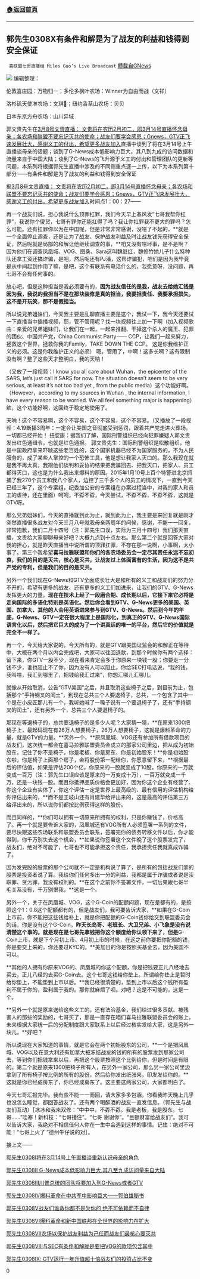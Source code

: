 ###  [:house:返回首頁](https://github.com/ourhimalayas/txt)
---

## 郭先生0308X有条件和解是为了战友的利益和钱得到安全保证
` 喜联盟七哥直播组 Miles Guo’s Live Broadcast` [轉載自GNews](https://gnews.org/zh-hans/963811/)

![]()![](https://gnews.org/wp-content/uploads/2021/03/封面-21.png)
编辑整理：

伦敦喜庄园：万物归一；多伦多枫叶农场：Winner为自由而战（文祥）

洛杉矶天使准农场：文琪🌹；纽约香草山农场：贝贝

日本东京方舟农场：山川异域

郭文贵先生在[3月8号文贵直播： 文贵将在农历2月初二，即3月14号直播怀念母亲；各农场和联盟不要忘记灭共的使命；战友们要学会感恩；Gnews，GTV正飞速发展壮大，感谢义工的付出，希望更多战友加入](https://gtv.org/video/id=6046472ef3b53470acf41b51)直播中谈到了将在3月14号上午直播谈母亲的话题；谈到了G-News成本低影响力巨大，其八到九成的访问数据和流量来自于中国大陆；谈到了G-News的飞升源于义工的付出和管理团队的更新等问题，本系列将根据郭先生直播中涉及的不同侧重点逐一上传，以下为本系列第十部分——有条件和解是为了战友的利益和钱得到安全保证

据[3月8号文贵直播： 文贵将在农历2月初二，即3月14号直播怀念母亲；各农场和联盟不要忘记灭共的使命；战友们要学会感恩；Gnews，GTV正飞速发展壮大，感谢义工的付出，希望更多战友加入](https://gtv.org/video/id=6046472ef3b53470acf41b51)时间点1：00：27——

再一个战友们说，担心我说什么顶罪扛罪，我们今天早上春风发“七哥我帮你扛罪”，我说你个傻货，七哥有罪你还能扛得了吗？我让你扛罪我不更大的罪吗？怎么可能。还有扛罪你以为在中国呢，但是非常非常感谢，没啥了不起的，**就是一个全面停止调查，还是让为了战友、保护战友利益及时让战友钱先获得安全保证，然后呢就是局部的和解让他继续调查的事，**咱又没有啥坏事，是不是啊？因为他们在调查凤凰城、VOG、图桑、Sara这叫魏继红，魏修竹她儿子什么特种队还拿工资还搞诈骗，是吧，然后呢还有PJ潘，这帮诈骗犯，咱们是因为我毕竟是从中间起到作用了嘛，是吧，这个有联系有电话什么的，我愿意呀，没问题，再七哥不会有任何事的。

放心吧，但是这种担当是我必须要有的，**因为战友信任的是我，战友去给她汇钱是因为我，我说的我担当不是在那块装修是真的担当，我要担责任、我要承担损失，这不是开玩笑，那不是假担当。**

所以说兄弟姐妹们，今天我主要是乱聊直播主要是这个，我试一下，我今天还要试一下直播当中插播视频，耶，管不管用呢？找一块视频往上加一下啊（加入视频歌曲：亲爱的兄弟姐妹们，让我们在一起，一起来推翻、干掉这个杀人的魔王、犯罪的团伙、中国共产党，China Communist Party—— CCP，让我们一起来努力，拯救这个世界，拯救你我的Family，TAKE DOWN THE CCP。 这是你我维护正义的必须。这是你我维护正义的必须） 嗯，管用了，中啊！这多长啊？这有限制没有啊？整了这些天才整明白，我的天呐！

（又放了一段视频：I know you all care about Wuhan，the epicenter of the SARS, let’s just call it SARS for now. The situation doesn’t seem to be very serious, at least it’s not too bad yet , from the public media）这个功能好啊。（However，according to my sources in Wuhan , the internal information, I have every reason to be worried. We all feel something major is happening）欸，这个功能好啊，这回终于稳定地使用了。

天呐！这个不容易啊，这个不容易，这个不容易，这个不容易。（又播放了一段视频：4.19断播3周年：一定会让美国之音彻底受到惩罚，跟着共产党走进火葬场。一切都已经开始！ 扭腚康：据我们了解，国际刑警组织已经向犯罪嫌疑人郭文贵发出红色通缉令，也就是红色通报。 郭文贵先生：国际刑警组织是松散组织，他是中国政府拿来吓唬这些老百姓的，这个国家机器已经不为国家服务的，不为人民服务的，成了某些人掌控的一个恐怖工具，他是想让我家人灭口的。那么我现在就是我不再太真，我跟他们谈判和妥协的结果把我骗回去、把我灭口，把家人、员工都得灭口，这也是为什么我出来爆料的原因。2015年1月10号上百个特警进北京抓捕了我270个员工和我八个家人，边控了三千多个人的员工的情况下，一直到今天已经三年了，这个专案组，纪委加公安的专案组在办案过程当中，对我的家人和员工的虐待，还在里面）呵呵，不孬不孬，今天尝试，不孬不孬，不孬不孬，这就是GTV呀。

那么兄弟姐妹们，今天的直播就到此为止，就到此为止，我主要是来回复就是刚才突然直播很多战友对今天三月八号就我母亲两周年的问候，感谢，不能一一回复，非常抱歉，我们二月十四号（注：郭先生口误，实际为三月十四号）我们那天直播，文贵给大家聊聊母亲好吧？大概九点到十点左右。那么第二个就是回答大家对我的担心，就是昨天直播当中说所谓的顶罪扛罪，不存在那一说啊，小事啊，太小事了。第三个我希望**喜马拉雅联盟和你们的各农场委员会一定尽其责任永远不忘初衷，我们的目的是灭共，核心是灭共，让战友过上体面富有的生活，因为这不是共产党的专利，但是我们的目的是灭共。**

另外一个我们现在G-News和GTV全面成长壮大是和所有的义工和战友们的努力分不开的，希望有更多的战友、还有更多的义工们加进来，让我们的GTV、G-News发挥更大的力量。**现在在技术上经了一段磨合期、成长期以后，它接下来它必将是走向国际的多语化特别是英语化。然后你会看到GTV、G-News更多的美国、英国、加拿大、其他的人会用英语进来参与到GTV、G-News。然后到今年的年底，G-News、GTV一定在很大程度上是国际化，到真正的GTV、G-News国际语言化以后，然后把它巨大的成为了一个讲真话的唯一的平台，然后它的价值就是完全不一样了。**

再一个，今天给大家说的，今天所有的，就是GTV跟美国证监会的和解正在等待中，大概在两个月以内会完成吧，大家可以往回退款，到那个时候你有两个选择：留下来，你GTV一股不少，现在看来肯定会多于你原来一块钱一股；你要走一分钱不少，谁也阻止不了你，因为没有人可以阻止。你给SEC打电话说，“我的钱，我叫啥，我汇到哪里了，把钱给我汇过来”，你想汇哪儿汇哪儿。

就像从开始取消，公告“GTV美国”之后，并且取消这些椅子之后，到目前为止，包括那个“手持钢叉的闰土”，到现在总共三个人要退椅子，总共，一个包含了其中一个是在小皮匠那儿有一个，我听她喊了一嗓子说有一个要退椅子了，还有“手持钢叉的闰土”，还有另外一个，总共三个人要退椅子的。

那现在等退椅子的，总共要退椅子的是多少人呢？大家猜一猜，**在原来1300把椅子上，最起码现在有26万人想要椅子，26万人想要椅子，这就是爆料革命的力量，就是GTV的力量。**另外一个，**原凤凰城、VOG还有参加所有借款项目的战友们，这次统一都会在喜马拉雅联盟委员会成立的那家公司里边，把从成为初始股东，记住了你不是椅子，你是老板、你是房东、你是初始股东！**你是初始股东啦，你是椅子上面那个房子，会将股份第一配给你，你愿意留下来，**根据最后的评估值，如果是评估200个亿，你原来的一股就变成了10股，你原来的一万就变成一百万（注：郭先生口误应该是原来的一万变成十万），一百万就变成一千万，还是一块钱一股。而且你抵押品质价格会更加好，因为你这个企业有经营了、你这个企业有实体了，你这个评估一定是世界上最高级的、最有信用的评估机构给你评估出来的，**而不是王岐山还有肖建华给评出来的，这是最高的评估第三方给评出来的，所以说你们都按比例获得这样的股份。

而且同样的，**你们可以拥有一切原来所拥有的权利，只是你赚钱了，价格高了。再一个就是要告诉大家的，凤凰城还有VOG所有人必须签署一系列的文件，要尽快跟这些农场联系和联盟委员会联系，签署完你的债务转移文件以后，你才能得到，你千万别失去这个机会，**如果说你签署这个文件晚了这个股票发完了，战友们，绝对不可能了，七哥也不可能承担这个责任，我承担责任我就真成诈骗了。

因为发完股的股票的那个公司就不一定是机构说了算了，是所有的包括战友们拿的股票是投资者说了算。我给你们任何多出一分的利益，我都是属于诈骗或者说是渎职罪、贪污罪，我没有权利的。**在这个之前你不签署文件，一切后果跟七哥半毛关系没有，千万别恨我，**这是一个。

另外一个，关于在凤凰城、VOG，这个G-Coin的配额问题，现在是都有的，是按照这个1：0.8这个配额都有的，但是战友们，我可要告诉大家，**如果在G-Coin上市前，你不能把这些钱给补上，就是你把配额的G-Coin钱你给交到联盟委员会的话，你是没有这个G-Coin。**昨天长岛哥、老班长、大卫兄弟、小飞象是没有说清楚这个事的。就是现在是七哥先拿钱把你这个额度给你认领下来了，但是**G-Coin上市，就是下个月初上市、4月初上市的时候，在这之前你要把你配额的钱，你是要交上来的，你还要过KYC的。**美加日的你是按照买基金去，因为美国不可以。

**其他的人拥有你原来VOG的、凤凰城的你这个配额，你是把钱要正儿八经地去买去，正儿八经的去买G-Coin去。这个七哥这钱给你垫上。所谓给你垫上是暂时给你垫上，不能垫到上市以后。**我已经很清楚的，垫到上市以后这个钱所有盈利不属于你的，盈利属于我的。那你就麻烦了呗。对吧？这是不可能的，这是一个。

**另外一个就是原来送给这些义工的，还有法治基金，我们给过很多贡献、被残害人的那些的奖励的，七哥买了，那是一直存在咱们喜马拉雅联盟委员会的账上，未来根据大家统一后的分配制度跟大家联系上以后经过核实发给大家，这是另外一块儿，**好吧？

所以说现在大家知道的事情，就是它会在两个初始股东的公司，**一个是把凤凰城、VOG以及在意大利还有加拿大被冻结战友的钱的所有的股票发到那家公司去，等到你们把钱拿来以后，再把这个股票按照这个比例给你，但是时间是有限的。第二个就是原来1300把椅子所有人，在另外一家公司，那么另一家公司里边拿到了所有椅子按比例的所有的股份，然后给你发出纸张来，印发发给你的。**这就是你已经成房东了，你已经成房东了。这主要这两家公司，大家都明白了。

今天七哥汇报完毕。我有些不能一一而回，请大家多多包涵。你看我昨天晚上几乎也没怎么睡觉，都回答战友了。还有两个喝醉酒的战友一直发信息。（郭先生与战友们互动）［冰冰和我来双修：“中中中，不孬不孬。我是老板，我是股东。七哥……”哇塞！新科技：“七哥搂住”。“七哥 谢谢你”。“巨额财富给战友们”。我可以告诉大家，我绝对不相信任何人你在一生中会遇到这样的事情。记住：绝对不可能！“七哥上火了 ”德州牛仔说的对］。

接上文——

[郭先生0308I将在3月14号上午直播谈重新认识母亲的角色](https://gnews.org/zh-hans/962771/)

[郭先生0308II G-News成本低影响力巨大,其八至九成访问量来自大陆](https://gnews.org/zh-hans/962831/)

[郭先生0308III川普总统的团队将要加入到G-News或者GTV](https://gnews.org/zh-hans/962920/)

[郭先生0308IV爆料革命在中共军中影响巨大——郭伯雄秘书](https://gnews.org/zh-hans/963099/)

[郭先生0308V战友们谁救你都不是欠你的,绝不可依赖而不自律](https://gnews.org/zh-hans/963226/)

[郭先生0308VI爆料革命和新中国联邦在全世界的影响力在扩大](https://gnews.org/zh-hans/963317/)

[郭先生0308VII农场以保护战友利益为己任而战友们最核心要灭共](https://gnews.org/zh-hans/963376/)

[郭先生0308VIII与SEC有条件和解就是要把VOG的款项包含其中](https://gnews.org/zh-hans/963431/)

[郭先生0308IX: GTV运行一年升值超十倍战友们的投资占比不变](https://gnews.org/zh-hans/963473/)

0
